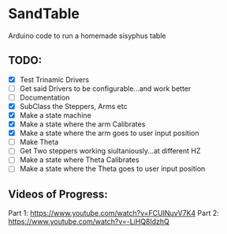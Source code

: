 # SandTable
Arduino code to run a homemade sisyphus table

## TODO:
- [x] Test Trinamic Drivers
- [ ] Get said Drivers to be configurable...and work better
- [ ] Documentation
- [x] SubClass the Steppers, Arms etc
- [x] Make a state machine
- [x] Make a state where the arm Calibrates
- [x] Make a state where the arm goes to user input position
- [ ] Make Theta
- [ ] Get Two steppers working siultaniously...at different HZ
- [ ] Make a state where Theta Calibrates
- [ ] Make a state where the Theta goes to user input position

## Videos of Progress:
Part 1: https://www.youtube.com/watch?v=FCUINuvV7K4
Part 2: https://www.youtube.com/watch?v=-LiHQ8IdzhQ


